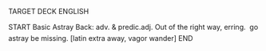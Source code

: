 TARGET DECK
ENGLISH

START
Basic
Astray
Back: adv. & predic.adj. Out of the right way, erring.  go astray be missing. [latin extra away, vagor wander]
END
